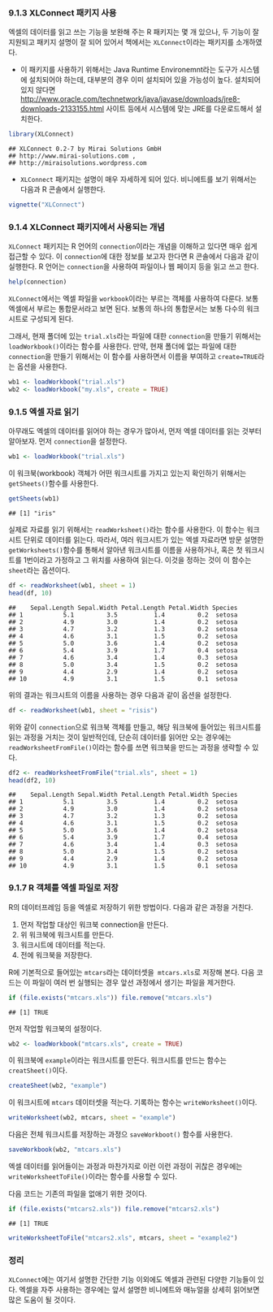### 9.1.3 XLConnect 패키지 사용 ###

엑셀의 데이터를 읽고 쓰는 기능을 보완해 주는 R 패키지는 몇 개 있으나, 두 기능이 잘 지원되고 패키지 설명이 잘 되어 있어서 책에서는  `XLConnect`이라는 패키지를 소개하였다. 

- 이 패키지를 사용하기 위해서는 Java Runtime Environemnt라는 도구가 시스템에 설치되어야 하는데, 대부분의 경우 이미 설치되어 있을 가능성이 높다. 설치되어 있지 않다면 http://www.oracle.com/technetwork/java/javase/downloads/jre8-downloads-2133155.html 사이트 등에서 시스템에 맞는 JRE를 다운로드해서 설치한다. 


```r
library(XLConnect)
```

```
## XLConnect 0.2-7 by Mirai Solutions GmbH
## http://www.mirai-solutions.com ,
## http://miraisolutions.wordpress.com
```


- `XLConnect` 패키지는 설명이 매우 자세하게 되어 있다. 비니에트를 보기 위해서는 다음과 R 콘솔에서 실행한다.


```r
vignette("XLConnect")
```


### 9.1.4 XLConnect 패키지에서 사용되는 개념 ###

`XLConnect` 패키지는 R 언어의 `connection`이라는 개념을 이해하고 있다면 매우 쉽게 접근할 수 있다. 이 `connection`에 대한 정보를 보고자 한다면 R 콘솔에서 다음과 같이 실행한다. R 언어는 `connection`을 사용하여 파일이나 웹 페이지 등을 읽고 쓰고 한다.


```r
help(connection)
```


`XLConnect`에서는 엑셀 파일을 `workbook`이라는 부르는 객체를 사용하여 다룬다. 보통 엑셀에서 부르는 통합문서라고 보면 된다. 보통의 하나의 통합문서는 보통 다수의 워크시트로 구성되게 된다. 

그래서, 현재 폴더에 있는 `trial.xls`라는 파일에 대한 `connection`을 만들기 위해서는 `loadWorkbook()`이라는 함수를 사용한다. 만약, 현재 폴더에 없는 파일에 대한 `connection`을 만들기 위해서는 이 함수를 사용하면서 이름을 부여하고 `create=TRUE`라는 옵션을 사용한다. 


```r
wb1 <- loadWorkbook("trial.xls")
wb2 <- loadWorkbook("my.xls", create = TRUE)
```


### 9.1.5 엑셀 자료 읽기 ###

아무래도 엑셀의 데이터를 읽어야 하는 경우가 많아서, 먼저 엑셀 데이터를 읽는 것부터 알아보자.  먼저 `connection`을 설정한다. 


```r
wb1 <- loadWorkbook("trial.xls")
```


이 워크북(workbook) 객체가 어떤 워크시트를 가지고 있는지 확인하기 위해서는 `getSheets()`함수를 사용한다. 


```r
getSheets(wb1)
```

```
## [1] "iris"
```


실제로 자료를 읽기 위해서는 `readWorksheet()`라는 함수를 사용한다. 이 함수는 워크시트 단위로 데이터를 읽는다. 따라서, 여러 워크시트가 있는 엑셀 자료라면 방문 설명한 `getWorksheets()`함수를 통해서 알아낸 워크시트를 이름을 사용하거나, 혹은 첫 워크시트를 1번이라고 가정하고 그 위치를 사용하여 읽는다. 이것을 정하는 것이  이 함수는 `sheet`라는 옵션이다. 


```r
df <- readWorksheet(wb1, sheet = 1)
head(df, 10)
```

```
##    Sepal.Length Sepal.Width Petal.Length Petal.Width Species
## 1           5.1         3.5          1.4         0.2  setosa
## 2           4.9         3.0          1.4         0.2  setosa
## 3           4.7         3.2          1.3         0.2  setosa
## 4           4.6         3.1          1.5         0.2  setosa
## 5           5.0         3.6          1.4         0.2  setosa
## 6           5.4         3.9          1.7         0.4  setosa
## 7           4.6         3.4          1.4         0.3  setosa
## 8           5.0         3.4          1.5         0.2  setosa
## 9           4.4         2.9          1.4         0.2  setosa
## 10          4.9         3.1          1.5         0.1  setosa
```


위의 결과는 워크시트의 이름을 사용하는 경우 다음과 같이 옵션을 설정한다. 


```r
df <- readWorksheet(wb1, sheet = "risis")
```


위와 같이 `connection`으로 워크북 객체를 만들고, 해당 워크북에 들어있는 워크시트를 읽는 과정을 거치는 것이 일반적인데, 단순히 데이터를 읽어만 오는 경우에는 ` readWorksheetFromFile()`이라는 함수를 쓰면 워크북을 만드는 과정을 생략할 수 있다. 



```r
df2 <- readWorksheetFromFile("trial.xls", sheet = 1)
head(df2, 10)
```

```
##    Sepal.Length Sepal.Width Petal.Length Petal.Width Species
## 1           5.1         3.5          1.4         0.2  setosa
## 2           4.9         3.0          1.4         0.2  setosa
## 3           4.7         3.2          1.3         0.2  setosa
## 4           4.6         3.1          1.5         0.2  setosa
## 5           5.0         3.6          1.4         0.2  setosa
## 6           5.4         3.9          1.7         0.4  setosa
## 7           4.6         3.4          1.4         0.3  setosa
## 8           5.0         3.4          1.5         0.2  setosa
## 9           4.4         2.9          1.4         0.2  setosa
## 10          4.9         3.1          1.5         0.1  setosa
```


### 9.1.7 R 객체를 엑셀 파일로 저장 ###

R의 데이터프레임 등을 엑셀로 저장하기 위한 방법이다. 다음과 같은 과정을 거친다. 

1. 먼저 작업할 대상인 워크북 connection을 만든다.
2. 위 워크북에 워크시트를 만든다.
3. 워크시트에 데이터를 적는다.
4. 전에 워크북을 저장한다. 

R에 기본적으로 들어있는 `mtcars`라는 데이터셋을` mtcars.xls`로 저장해 본다. 다음 코드는 이 파일이 여러 번 실행되는 경우 앞선 과정에서 생기는 파일을 제거한다. 


```r
if (file.exists("mtcars.xls")) file.remove("mtcars.xls")
```

```
## [1] TRUE
```


먼저 작업할 워크북의 설정이다. 


```r
wb2 <- loadWorkbook("mtcars.xls", create = TRUE)
```


이 워크북에 `example`이라는 워크시트를 만든다. 워크시트를 만드는 함수는 `creatSheet()`이다. 


```r
createSheet(wb2, "example")
```


이 워크시트에 `mtcars` 데이터셋을 적는다. 기록하는 함수는 `writeWorksheet()`이다. 


```r
writeWorksheet(wb2, mtcars, sheet = "example")
```


다음은 전체 워크시트를 저장하는 과정으 `saveWorkboot()` 함수를 사용한다.


```r
saveWorkbook(wb2, "mtcars.xls")
```


엑셀 데이터를 읽어들이는 과정과 마찬가지로 이런 이런 과정이 귀찮은 경우에는 `writeWorksheetToFile()`이라는 함수를 사용할 수 있다. 

다음 코드는 기존의 파일을 없애기 위한 것이다. 



```r
if (file.exists("mtcars2.xls")) file.remove("mtcars2.xls")
```

```
## [1] TRUE
```




```r
writeWorksheetToFile("mtcars2.xls", mtcars, sheet = "example2")
```


### 정리 ###

`XLConnect`에는 여기서 설명한 간단한 기능 이외에도 엑셀과 관련된 다양한 기능들이 있다. 엑셀을 자주 사용하는 경우에는 앞서 설명한 비니에트와 매뉴얼을 상세히 읽어보면 많은 도움이 될 것이다. 

